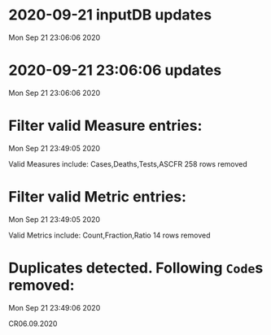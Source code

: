 
# 2020-09-21 inputDB updates 
 Mon Sep 21 23:06:06 2020 


# 2020-09-21 23:06:06 updates 
 Mon Sep 21 23:06:06 2020 


# Filter valid Measure entries: 
 Mon Sep 21 23:49:05 2020 

Valid Measures include: Cases,Deaths,Tests,ASCFR
 258 rows removed
# Filter valid Metric entries: 
 Mon Sep 21 23:49:05 2020 

Valid Metrics include: Count,Fraction,Ratio
 14 rows removed
# Duplicates detected. Following `Code`s removed: 
 Mon Sep 21 23:49:06 2020 

CR06.09.2020